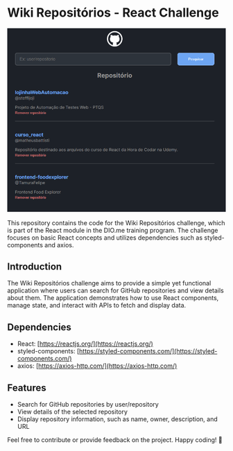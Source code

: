 # Wiki Repositórios - React Challenge

![Preview Image](./src/assets/previewRepos.png)

This repository contains the code for the Wiki Repositórios challenge, which is part of the React module in the DIO.me training program. The challenge focuses on basic React concepts and utilizes dependencies such as styled-components and axios.

## Introduction

The Wiki Repositórios challenge aims to provide a simple yet functional application where users can search for GitHub repositories and view details about them. The application demonstrates how to use React components, manage state, and interact with APIs to fetch and display data.

## Dependencies

- React: [https://reactjs.org/](https://reactjs.org/)
- styled-components: [https://styled-components.com/](https://styled-components.com/)
- axios: [https://axios-http.com/](https://axios-http.com/)

## Features

- Search for GitHub repositories by user/repository
- View details of the selected repository
- Display repository information, such as name, owner, description, and URL

Feel free to contribute or provide feedback on the project. Happy coding! 🚀
